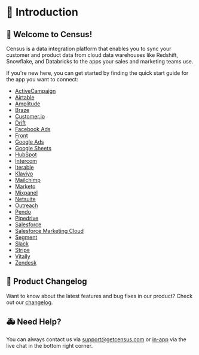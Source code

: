 # 🏡 Introduction

## 👋 Welcome to Census! 

Census is a data integration platform that enables you to sync your customer and product data from cloud data warehouses like Redshift, Snowflake, and Databricks to the apps your sales and marketing teams use. 

If you're new here, you can get started by finding the quick start guide for the app you want to connect:

* [ActiveCampaign](destinations/activecampaign.md)
* [Airtable](destinations/airtable.md)
* [Amplitude](destinations/amplitude.md)
* [Braze](destinations/braze.md)
* [Customer.io](destinations/customer.io.md)
* [Drift](destinations/drift.md)
* [Facebook Ads](destinations/facebook-ads.md)
* [Front](destinations/front.md)
* [Google Ads](destinations/google-ads/)
* [Google Sheets](sources/google-sheets.md)
* [HubSpot](destinations/hubspot.md)
* [Intercom](destinations/intercom.md)
* [Iterable](destinations/iterable.md)
* [Klaviyo](destinations/klaviyo.md)
* [Mailchimp](destinations/mailchimp.md)
* [Marketo](destinations/marketo.md)
* [Mixpanel](destinations/mixpanel.md)
* [Netsuite](destinations/netsuite.md)
* [Outreach](destinations/outreach.md)
* [Pendo](destinations/pendo.md)
* [Pipedrive](destinations/pipedrive.md)
* [Salesforce](destinations/salesforce.md)
* [Salesforce Marketing Cloud](destinations/salesforce-marketing-cloud.md)
* [Segment](destinations/segment.md)
* [Slack](destinations/slack.md)
* [Stripe](destinations/stripe.md)
* [Vitally](destinations/vitally.md)
* [Zendesk](destinations/zendesk.md)

## 🎊 Product Changelog

Want to know about the latest features and bug fixes in our product? Check out our [changelog](https://whatsnew.getcensus.com/).

## 🚑 Need Help?

You can always contact us via support@getcensus.com or [in-app](https://app.getcensus.com) via the live chat in the bottom right corner.

